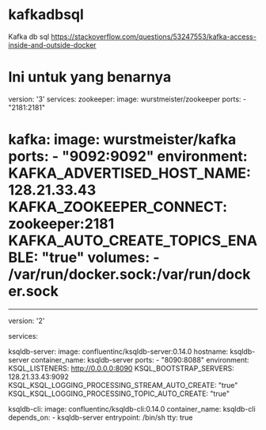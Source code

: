 # kafkadbsql
Kafka db sql
https://stackoverflow.com/questions/53247553/kafka-access-inside-and-outside-docker


Ini untuk yang benarnya
======================================================================
version: '3'
services:
  zookeeper:
    image: wurstmeister/zookeeper
    ports:
      - "2181:2181"

  kafka:
   image: wurstmeister/kafka
   ports:
     - "9092:9092"
   environment:
     KAFKA_ADVERTISED_HOST_NAME: 128.21.33.43
     KAFKA_ZOOKEEPER_CONNECT: zookeeper:2181
     KAFKA_AUTO_CREATE_TOPICS_ENABLE: "true"
   volumes:
     - /var/run/docker.sock:/var/run/docker.sock
=============================================================================
---
version: '2'

services:

  ksqldb-server:
    image: confluentinc/ksqldb-server:0.14.0
    hostname: ksqldb-server
    container_name: ksqldb-server
    ports:
      - "8090:8088"
    environment:
     KSQL_LISTENERS: http://0.0.0.0:8090
     KSQL_BOOTSTRAP_SERVERS: 128.21.33.43:9092
     KSQL_KSQL_LOGGING_PROCESSING_STREAM_AUTO_CREATE: "true"
     KSQL_KSQL_LOGGING_PROCESSING_TOPIC_AUTO_CREATE: "true"

  ksqldb-cli:
    image: confluentinc/ksqldb-cli:0.14.0
    container_name: ksqldb-cli
    depends_on:
     - ksqldb-server
    entrypoint: /bin/sh
    tty: true





